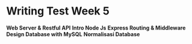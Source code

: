 # Writing Test Week 5

**Web Server & Restful API**
**Intro Node Js**
**Express Routing & Middleware**
**Design Database with MySQL**
**Normalisasi Database**
